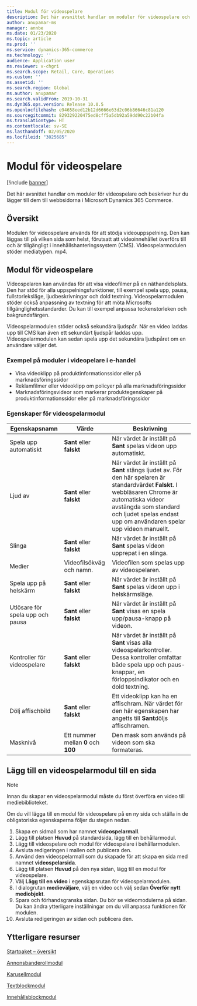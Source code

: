 ```yaml
---
title: Modul för videospelare
description: Det här avsnittet handlar om moduler för videospelare och beskriver hur du lägger till dem till webbsidorna i Microsoft Dynamics 365 Commerce.
author: anupamar-ms
manager: annbe
ms.date: 01/23/2020
ms.topic: article
ms.prod: ''
ms.service: dynamics-365-commerce
ms.technology: ''
audience: Application user
ms.reviewer: v-chgri
ms.search.scope: Retail, Core, Operations
ms.custom: ''
ms.assetid: ''
ms.search.region: Global
ms.author: anupamar
ms.search.validFrom: 2019-10-31
ms.dyn365.ops.version: Release 10.0.5
ms.openlocfilehash: e94658eed12b12d6666e63d2c06b86646c81a120
ms.sourcegitcommit: 829329220475ed8cff5a5db92a59dd90c22b04fa
ms.translationtype: HT
ms.contentlocale: sv-SE
ms.lasthandoff: 02/05/2020
ms.locfileid: "3025685"
---
```

# <a name="video-player-module"></a>Modul för videospelare


[!include [banner](includes/banner.md)]

Det här avsnittet handlar om moduler för videospelare och beskriver hur du lägger till dem till webbsidorna i Microsoft Dynamics 365 Commerce.

## <a name="overview"></a>Översikt

Modulen för videospelare används för att stödja videouppspelning. Den kan läggas till på vilken sida som helst, förutsatt att videoinnehållet överförs till och är tillgängligt i innehållshanteringssystem (CMS). Videospelarmodulen stöder mediatypen. mp4.

## <a name="video-player-module"></a>Modul för videospelare

Videospelaren kan användas för att visa videofilmer på en näthandelsplats. Den har stöd för alla uppspelningsfunktioner, till exempel spela upp, pausa, fullstorleksläge, ljudbeskrivningar och dold textning. Videospelarmodulen stöder också anpassning av textning för att möta Microsofts tillgänglighetsstandarder. Du kan till exempel anpassa teckenstorleken och bakgrundsfärgen.

Videospelarmodulen stöder också sekundära ljudspår. När en video laddas upp till CMS kan även ett sekundärt ljudspår laddas upp. Videospelarmodulen kan sedan spela upp det sekundära ljudspåret om en användare väljer det.

### <a name="examples-of-video-player-modules-in-e-commerce"></a>Exempel på moduler i videopelare i e-handel

- Visa videoklipp på produktinformationssidor eller på marknadsföringssidor
- Reklamfilmer eller videoklipp om policyer på alla marknadsföringssidor
- Marknadsföringsvideor som markerar produktegenskaper på produktinformationssidor eller på marknadsföringssidor

### <a name="video-player-module-properties"></a>Egenskaper för videospelarmodul

| Egenskapsnamn         | Värde                               | Beskrivning |
|-----------------------|-------------------------------------|-------------|
| Spela upp automatiskt             | **Sant** eller **falskt**               | När värdet är inställt på **Sant** spelas videon upp automatiskt. |
| Ljud av                  | **Sant** eller **falskt**               | När värdet är inställt på **Sant** stängs ljudet av. För den här spelaren är standardvärdet **Falskt**. I webbläsaren Chrome är automatiska videor avstängda som standard och ljudet spelas endast upp om användaren spelar upp videon manuellt. |
| Slinga                  | **Sant** eller **falskt**               | När värdet är inställt på **Sant** spelas videon upprepat i en slinga. |
| Medier                 | Videofilsökväg och namn. | Videofilen som spelas upp av videospelaren. |
| Spela upp på helskärm       | **Sant** eller **falskt**               | När värdet är inställt på **Sant** spelas videon upp i helskärmsläge. |
| Utlösare för spela upp och pausa    | **Sant** eller **falskt**               | När värdet är inställt på **Sant** visas en spela upp/pausa-knapp på videon. |
| Kontroller för videospelare | **Sant** eller **falskt**               | När värdet är inställt på **Sant** visas alla videospelarkontroller. Dessa kontroller omfattar både spela upp och paus-knappar, en förloppsindikator och en dold textning. |
| Dölj affischbild     | **Sant** eller **falskt**               | Ett videoklipp kan ha en affischram. När värdet för den här egenskapen har angetts till **Sant**döljs affischramen. |
| Masknivå            | Ett nummer mellan **0** och **100** | Den mask som används på videon som ska formateras. |

## <a name="add-a-video-player-module-to-a-page"></a>Lägg till en videospelarmodul till en sida

> [!NOTE] 
> Innan du skapar en videospelarmodul måste du först överföra en video till mediebiblioteket.

Om du vill lägga till en modul för videospelare på en ny sida och ställa in de obligatoriska egenskaperna följer du stegen nedan.

1. Skapa en sidmall som har namnet **videospelarmall**.
1. Lägg till platsen **Huvud** på standardsida, lägg till en behållarmodul.
1. Lägg till videospelare och modul för videospelare i behållarmodulen.
1. Avsluta redigeringen i mallen och publicera den.
1. Använd den videospelarmall som du skapade för att skapa en sida med namnet **videospelarsida**.
1. Lägg till platsen **Huvud** på den nya sidan, lägg till en modul för videospelare.
1. Välj **Lägg till en video** i egenskapsrutan för videospelarmodulen.
1. I dialogrutan **medieväljare**, välj en video och välj sedan **Överför nytt mediobjekt**.
1. Spara och förhandsgranska sidan. Du bör se videomodulerna på sidan. Du kan ändra ytterligare inställningar om du vill anpassa funktionen för modulen.
1. Avsluta redigeringen av sidan och publicera den.

## <a name="additional-resources"></a>Ytterligare resurser

[Startpaket – översikt](starter-kit-overview.md)

[Annonsbanderollmodul](add-alert.md)

[Karusellmodul](add-carousel.md)

[Textblockmodul](add-content-rich-block.md)

[Innehållsblockmodul](add-hero-module.md)
